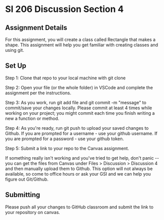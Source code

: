 # SI 206 Discussion Section 4 

## Assignment Details

For this assignment, you will create a class called Rectangle that makes a shape. This 
assignment will help you get familiar with creating classes and using git. 

## Set Up 

Step 1: Clone that repo to your local machine with git clone <url> 

Step 2: Open your file (or the whole folder) in VSCode and complete the assignment per 
the instructions. 

Step 3: As you work, run git add file and git commit -m "message" to commit/save your 
changes locally. Please commit at least 4 times while working on your project; you 
might commit each time you finish writing a new a function or method. 

Step 4: As you're ready, run git push to upload your saved changes to Github.  If you 
are prompted for a username - use your github username.  If you are prompted for a 
password - use your github token.

Step 5: Submit a link to your repo to the Canvas assignment.

If something really isn't working and you've tried to get help, don't panic -- you can 
get the files from Canvas under Files > Discussion > Discussion 4 and then manually 
upload them to Github. This option will not always be available, so come to office 
hours or ask your GSI and we can help you figure out Git/Github.

## Submitting
Please push all your changes to GitHub classroom and submit the link to your repository 
on canvas. 
